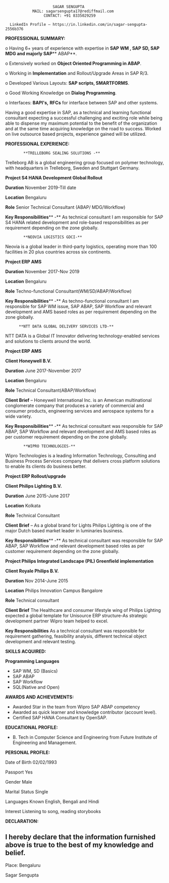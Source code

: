                          SAGAR SENGUPTA
                MAIL: sagarsengupta17@rediffmail.com
                     CONTACT: +91 8335029259

      LinkedIn Profile – https://in.linkedin.com/in/sagar-sengupta-2556b376

**PROFESSIONAL SUMMARY:**

o Having 6+ years of experience with expertise in **SAP WM , SAP SD, SAP MDG and majorly SAP**** ABAP**.

o Extensively worked on **Object Oriented Programming in ABAP**.

o Working in **Implementation** and Rollout/Upgrade Areas in SAP R/3.

o Developed Various Layouts: **SAP scripts, SMARTFORMS**.

o Good Working Knowledge on **Dialog Programming**.

o Interfaces:  **BAPI&#39;s,** **RFCs** for interface between SAP and other systems.

Having a good expertise in SAP, as a technical and learning functional consultant expecting a successful challenging and exciting role while being able to dispense my maximum potential to the benefit of the organization and at the same time acquiring knowledge on the road to success. Worked on live outsource based projects, experience gained will be utilized.

**PROFESSIONAL EXPERIENCE:**


            **TRELLEBORG SEALING SOLUTIONS -**

Trelleborg AB is a global engineering group focused on polymer technology, with headquarters in Trelleborg, Sweden and Stuttgart Germany.

**Project S4 HANA Development Global Rollout**

**Duration** November 2019-Till date

**Location** Bengaluru

**Role** Senior Technical Consultant (ABAP/ MDG/Workflow)

**Key Responsibilities**** -** As technical consultant I am responsible for SAP S4 HANA related development and role-based responsibilities as per requirement depending on the zone globally.

            **NEOVIA LOGISTICS GDCI-**

Neovia is a global leader in third-party logistics, operating more than 100 facilities in 20 plus countries across six continents.

**Project ERP AMS**

**Duration** November 2017-Nov 2019

**Location** Bengaluru

**Role** Techno-functional Consultant(WM/SD/ABAP/Workflow)

**Key Responsibilities**** -** As techno-functional consultant I am responsible for SAP WM issue, SAP ABAP, SAP Workflow and relevant development and AMS based roles as per requirement depending on the zone globally.

          **NTT DATA GLOBAL DELIVERY SERVICES LTD-**

NTT DATA is a Global IT Innovator delivering technology-enabled services and solutions to clients around the world.

**Project ERP AMS**

**Client Honeywell B.V.**

**Duration** June 2017-November 2017

**Location** Bengaluru

**Role** Technical Consultant(ABAP/Workflow)

**Client Brief** – Honeywell International Inc. is an American multinational conglomerate company that produces a variety of commercial and consumer products, engineering services and aerospace systems for a wide variety.

**Key Responsibilities**** -** As technical consultant was responsible for SAP ABAP, SAP Workflow and relevant development and AMS based roles as per customer requirement depending on the zone globally.

            **WIPRO TECHNOLOGIES-**

Wipro Technologies is a leading Information Technology, Consulting and Business Process Services company that delivers cross platform solutions to enable its clients do business better.

**Project ERP Rollout/upgrade**

**Client Philips Lighting B.V.**

**Duration** June 2015-June 2017

**Location** Kolkata

**Role** Technical Consultant

**Client Brief** – As a global brand for Lights Philips Lighting is one of the major Dutch based market leader in luminaries business.

**Key Responsibilities**** -** As technical consultant was responsible for SAP ABAP, SAP Workflow and relevant development based roles as per customer requirement depending on the zone globally.

**Project Philips Integrated Landscape (PIL) Greenfield implementation**

**Client Royale Philips B.V.**

**Duration** Nov 2014-June 2015

**Location** Philips Innovation Campus Bangalore

**Role** Technical consultant

**Client Brief** The Healthcare and consumer lifestyle wing of Philips Lighting expected a global template for Unisource ERP structure-As strategic development partner Wipro team helped to excel.

**Key Responsibilities** As a technical consultant was responsible for requirement gathering, feasibility analysis, different technical object development and relevant testing.

**SKILLS ACQUIRED:**

**Programming Languages**

- SAP WM, SD (Basics)
- SAP ABAP
- SAP Workflow
- SQL(Native and Open)

**AWARDS AND ACHIEVEMENTS:**

- Awarded Star in the team from Wipro SAP ABAP competency
- Awarded as quick learner and knowledge contributor (account level).
- Certified SAP HANA Consultant by OpenSAP.

**EDUCATIONAL PROFILE:**

- B. Tech in Computer Science and Engineering from Future Institute of Engineering and Management.

**PERSONAL PROFILE:**

Date of Birth 02/02/1993

Passport Yes

Gender Male

Marital Status Single

Languages Known English, Bengali and Hindi

Interest Listening to song, reading storybooks

**DECLARATION:**

## I hereby declare that the information furnished above is true to the best of my knowledge and belief.

Place: Bengaluru

Sagar Sengupta
